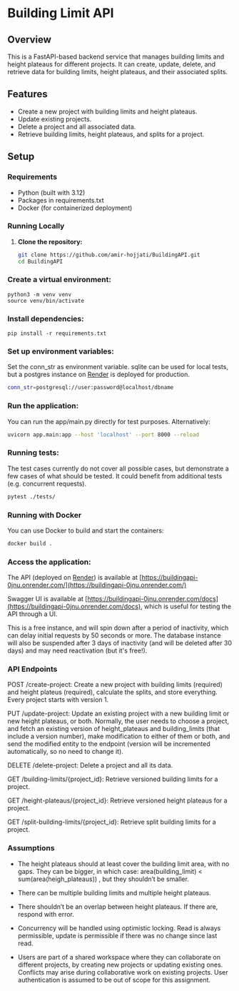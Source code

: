 # Building Limit API

## Overview

This is a FastAPI-based backend service that manages building limits and height plateaus for different projects. It can create, update, delete, and retrieve data for building limits, height plateaus, and their associated splits.

## Features

- Create a new project with building limits and height plateaus.
- Update existing projects.
- Delete a project and all associated data.
- Retrieve building limits, height plateaus, and splits for a project.

## Setup

### Requirements

- Python (built with 3.12)
- Packages in requirements.txt
- Docker (for containerized deployment)

### Running Locally

1. **Clone the repository:**
   ```bash
   git clone https://github.com/amir-hojjati/BuildingAPI.git
   cd BuildingAPI

### Create a virtual environment:
    python3 -m venv venv
    source venv/bin/activate

### Install dependencies:
    pip install -r requirements.txt

### Set up environment variables:
Set the conn_str as environment variable. sqlite can be used for local tests, but a postgres instance on [Render](https://render.com/) is deployed for production.
```bash    
conn_str=postgresql://user:password@localhost/dbname
```

### Run the application:
You can run the app/main.py directly for test purposes. Alternatively:
```bash    
uvicorn app.main:app --host 'localhost' --port 8000 --reload
```
### Running tests:
The test cases currently do not cover all possible cases, but demonstrate a few cases of what should be tested. It could benefit from additional tests (e.g. concurrent requests).
```bash
pytest ./tests/
```

### Running with Docker
You can use Docker to build and start the containers:
```bash
docker build .
```

### Access the application:

The API (deployed on [Render](https://render.com/)) is available at [https://buildingapi-0jnu.onrender.com/](https://buildingapi-0jnu.onrender.com/)

Swagger UI is available at [https://buildingapi-0jnu.onrender.com/docs](https://buildingapi-0jnu.onrender.com/docs), which is useful for testing the API through a UI.

This is a free instance, and will spin down after a period of inactivity, which can delay initial requests by 50 seconds or more. The database instance will also be suspended after 3 days of inactivity (and will be deleted after 30 days) and may need reactivation (but it's free!).

### API Endpoints

POST /create-project: Create a new project with building limits (required) and height plateus (required), calculate the splits, and store everything. Every project starts with version 1.

PUT /update-project: Update an existing project with a new building limit or new height plateaus, or both. Normally, the user needs to choose a project, and fetch an existing version of height_plateaus and building_limits (that include a version number), make modification to either of them or both, and send the modified entity to the endpoint (version will be incremented automatically, so no need to change it).

DELETE /delete-project: Delete a project and all its data.

GET /building-limits/{project_id}: Retrieve versioned building limits for a project.

GET /height-plateaus/{project_id}: Retrieve versioned height plateaus for a project.

GET /split-building-limits/{project_id}: Retrieve split building limits for a project.


### Assumptions
- The height plateaus should at least cover the building limit area, with no gaps. They can be bigger, in which case: area(building_limit) < sum(area(heigh_plateaus)) , but they shouldn’t be smaller.


- There can be multiple building limits and multiple height plateaus.


- There shouldn’t be an overlap between height plateaus. If there are, respond with error.


- Concurrency will be handled using optimistic locking. Read is always permissible, update is permissible if there was no change since last read.


- Users are part of a shared workspace where they can collaborate on different projects, by creating new projects or updating existing ones. Conflicts may arise during collaborative work on existing projects. User authentication is assumed to be out of scope for this assignment.
